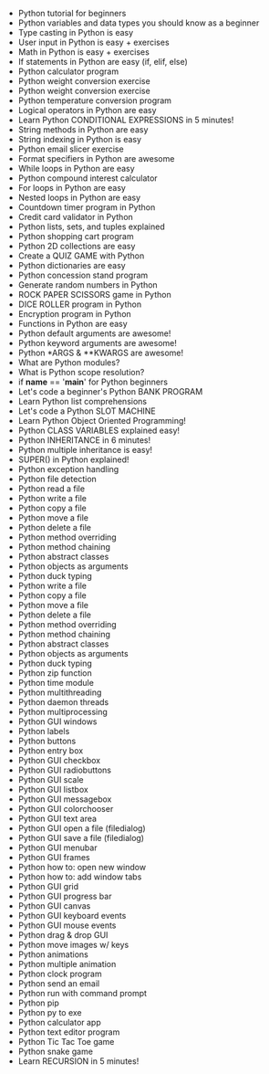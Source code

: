 * Python tutorial for beginners
* Python variables and data types you should know as a beginner
* Type casting in Python is easy
* User input in Python is easy + exercises
* Math in Python is easy + exercises
* If statements in Python are easy (if, elif, else)
* Python calculator program
* Python weight conversion exercise
* Python weight conversion exercise
* Python temperature conversion program
* Logical operators in Python are easy
* Learn Python CONDITIONAL EXPRESSIONS in 5 minutes!
* String methods in Python are easy
* String indexing in Python is easy
* Python email slicer exercise
* Format specifiers in Python are awesome
* While loops in Python are easy
* Python compound interest calculator
* For loops in Python are easy
* Nested loops in Python are easy
* Countdown timer program in Python
* Credit card validator in Python
* Python lists, sets, and tuples explained
* Python shopping cart program
* Python 2D collections are easy
* Create a QUIZ GAME with Python
* Python dictionaries are easy
* Python concession stand program
* Generate random numbers in Python
* ROCK PAPER SCISSORS game in Python
* DICE ROLLER program in Python
* Encryption program in Python
* Functions in Python are easy
* Python default arguments are awesome!
* Python keyword arguments are awesome!
* Python *ARGS & **KWARGS are awesome!
* What are Python modules?
* What is Python scope resolution?
* if __name__ == '__main__' for Python beginners
* Let's code a beginner's Python BANK PROGRAM
* Learn Python list comprehensions
* Let's code a Python SLOT MACHINE
* Learn Python Object Oriented Programming!
* Python CLASS VARIABLES explained easy!
* Python INHERITANCE in 6 minutes!
* Python multiple inheritance is easy!
* SUPER() in Python explained!
* Python exception handling
* Python file detection
* Python read a file
* Python write a file
* Python copy a file
* Python move a file
* Python delete a file
* Python method overriding
* Python method chaining
* Python abstract classes
* Python objects as arguments
* Python duck typing
* Python write a file
* Python copy a file
* Python move a file
* Python delete a file
* Python method overriding
* Python method chaining
* Python abstract classes
* Python objects as arguments
* Python duck typing
* Python zip function
* Python time module
* Python multithreading
* Python daemon threads
* Python multiprocessing
* Python GUI windows
* Python labels
* Python buttons
* Python entry box
* Python GUI checkbox
* Python GUI radiobuttons
* Python GUI scale
* Python GUI listbox
* Python GUI messagebox
* Python GUI colorchooser
* Python GUI text area
* Python GUI open a file (filedialog)
* Python GUI save a file (filedialog)
* Python GUI menubar
* Python GUI frames
* Python how to: open new window
* Python how to: add window tabs
* Python GUI grid
* Python GUI progress bar
* Python GUI canvas
* Python GUI keyboard events
* Python GUI mouse events
* Python drag & drop GUI
* Python move images w/ keys
* Python animations
* Python multiple animation
* Python clock program
* Python send an email
* Python run with command prompt
* Python pip
* Python py to exe
* Python calculator app
* Python text editor program
* Python Tic Tac Toe game
* Python snake game
* Learn RECURSION in 5 minutes!